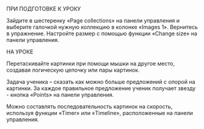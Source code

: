 ПРИ ПОДГОТОВКЕ К УРОКУ

Зайдите в шестеренку «Page collections» на панели управления и выберите галочкой нужную коллекцию в колонке «Images 1». Вернитесь в упражнение. Настройте размер с помощью функции «Change size» на панели управления.

НА УРОКЕ

Перетаскивайте картинки при помощи мышки на другое место, создавая логическую цепочку или пары картинок.

Задача ученика – сказать как можно больше предложений с опорой на картинки. За каждое правильное предложение ученик получает звезду - кнопка «Points» на панели управления.

Можно составлять последовательность картинок на скорость, используя функции «Timer» или «Timeline», расположенные на панели управления.
